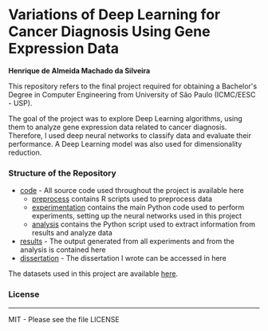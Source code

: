 # Variations of Deep Learning for Cancer Diagnosis Using Gene Expression Data

**Henrique de Almeida Machado da Silveira**

This repository refers to the final project required for obtaining a Bachelor's Degree in Computer Engineering from University of São Paulo (ICMC/EESC - USP).

The goal of the project was to explore Deep Learning algorithms, using them to analyze gene expression data related to cancer diagnosis. Therefore, I used deep neural networks to classify data and evaluate their performance. A Deep Learning model was also used for dimensionality reduction.

### Structure of the Repository

* [code](https://github.com/henrisilver/DeepLearningCancer/tree/master/code) - All source code used throughout the project is available here
    * [preprocess](https://github.com/henrisilver/DeepLearningCancer/tree/master/code/preprocess) contains R scripts used to preprocess data
    * [experimentation](https://github.com/henrisilver/DeepLearningCancer/tree/master/code/experimentation) contains the main Python code used to perform experiments, setting up the neural networks used in this project
    * [analysis](https://github.com/henrisilver/DeepLearningCancer/tree/master/code/analysis) contains the Python script used to extract information from results and analyze data
* [results](https://github.com/henrisilver/DeepLearningCancer/tree/master/results) - The output generated from all experiments and from the analysis is contained here
* [dissertation](https://github.com/henrisilver/DeepLearningCancer/tree/master/dissertation) - The dissertation I wrote can be accessed in here

The datasets used in this project are available [here](https://1drv.ms/f/s!AsMqaJwMFxgLjGEVKp2LwPy36HZM).



### License
----

MIT - Please see the file LICENSE

